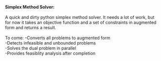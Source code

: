 <b>Simplex Method Solver: </b>
<br /> <br />
A quick and dirty python simplex method solver. It needs a lot of work, but for now it takes an objective function and a set of constraints in augmented form and returns a result.
<br /><br />
To come:
-Converts all problems to augmented form <br />
-Detects infeasible and unbounded problems <br />
-Solves the dual problem in parallel <br />
-Provides feasiblity analysis after completion <br />
